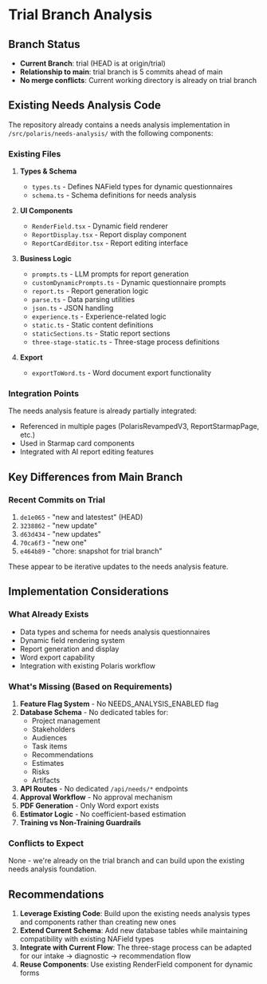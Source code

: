 # Trial Branch Analysis

## Branch Status
- **Current Branch**: trial (HEAD is at origin/trial)
- **Relationship to main**: trial branch is 5 commits ahead of main
- **No merge conflicts**: Current working directory is already on trial branch

## Existing Needs Analysis Code

The repository already contains a needs analysis implementation in `/src/polaris/needs-analysis/` with the following components:

### Existing Files
1. **Types & Schema**
   - `types.ts` - Defines NAField types for dynamic questionnaires
   - `schema.ts` - Schema definitions for needs analysis

2. **UI Components**
   - `RenderField.tsx` - Dynamic field renderer
   - `ReportDisplay.tsx` - Report display component
   - `ReportCardEditor.tsx` - Report editing interface

3. **Business Logic**
   - `prompts.ts` - LLM prompts for report generation
   - `customDynamicPrompts.ts` - Dynamic questionnaire prompts
   - `report.ts` - Report generation logic
   - `parse.ts` - Data parsing utilities
   - `json.ts` - JSON handling
   - `experience.ts` - Experience-related logic
   - `static.ts` - Static content definitions
   - `staticSections.ts` - Static report sections
   - `three-stage-static.ts` - Three-stage process definitions

4. **Export**
   - `exportToWord.ts` - Word document export functionality

### Integration Points
The needs analysis feature is already partially integrated:
- Referenced in multiple pages (PolarisRevampedV3, ReportStarmapPage, etc.)
- Used in Starmap card components
- Integrated with AI report editing features

## Key Differences from Main Branch

### Recent Commits on Trial
1. `de1e065` - "new and latestest" (HEAD)
2. `3238862` - "new update"
3. `d63d434` - "new updates"
4. `70ca6f3` - "new one"
5. `e464b89` - "chore: snapshot for trial branch"

These appear to be iterative updates to the needs analysis feature.

## Implementation Considerations

### What Already Exists
- Data types and schema for needs analysis questionnaires
- Dynamic field rendering system
- Report generation and display
- Word export capability
- Integration with existing Polaris workflow

### What's Missing (Based on Requirements)
1. **Feature Flag System** - No NEEDS_ANALYSIS_ENABLED flag
2. **Database Schema** - No dedicated tables for:
   - Project management
   - Stakeholders
   - Audiences
   - Task items
   - Recommendations
   - Estimates
   - Risks
   - Artifacts
3. **API Routes** - No dedicated `/api/needs/*` endpoints
4. **Approval Workflow** - No approval mechanism
5. **PDF Generation** - Only Word export exists
6. **Estimator Logic** - No coefficient-based estimation
7. **Training vs Non-Training Guardrails**

### Conflicts to Expect
None - we're already on the trial branch and can build upon the existing needs analysis foundation.

## Recommendations

1. **Leverage Existing Code**: Build upon the existing needs analysis types and components rather than creating new ones
2. **Extend Current Schema**: Add new database tables while maintaining compatibility with existing NAField types
3. **Integrate with Current Flow**: The three-stage process can be adapted for our intake → diagnostic → recommendation flow
4. **Reuse Components**: Use existing RenderField component for dynamic forms
